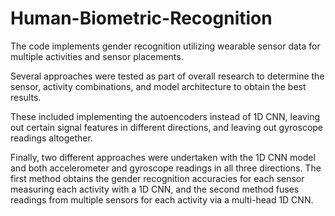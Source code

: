 # Human-Biometric-Recognition

The code implements gender recognition utilizing wearable sensor data for multiple activities and sensor placements. 

Several approaches were tested as part of overall research to determine the sensor, activity combinations, and model architecture to obtain the best results.

These included implementing the autoencoders instead of 1D CNN, leaving out certain signal features in different directions, and leaving out gyroscope readings altogether. 

Finally, two different approaches were undertaken with the 1D CNN model and both accelerometer and gyroscope readings in all three directions.
The first method obtains the gender recognition accuracies for each sensor measuring each activity with a 1D CNN, and the second method fuses readings from multiple sensors for each activity via a multi-head 1D CNN.

